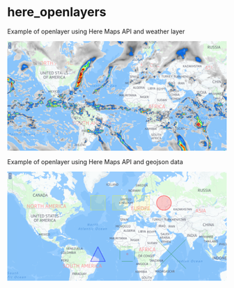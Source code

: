 # here_openlayers
Example of openlayer using Here Maps API and weather layer

![Here-OpenWeather](/example.png)

Example of openlayer using Here Maps API and geojson data

![Here-OpenWeather](/example_geojson.png)
